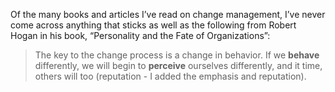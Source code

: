 <!--
.. title: Robert Hogan on Change Management
.. slug: robert_hogan
.. date: 2018-02-21 05:10:00 UTC
.. tags: change
.. category:
.. link: 
.. description: Pulled from the book, Personality and the Fate of Organizations.
.. type: text
-->
Of the many books and articles I’ve read on change management, I’ve never come across anything 
that sticks as well as the following from Robert Hogan in his book, “Personality and the Fate of Organizations”:

> The key to the change process is a change in behavior. 
If we **behave** differently, we will begin to **perceive** ourselves differently, 
and it time, others will too (reputation - I added the emphasis and reputation).
